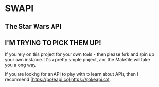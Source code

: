 # SWAPI
## The Star Wars API

## I'M TRYING TO PICK THEM UP!

If you rely on this project for your own tools - then please fork and spin up your own instance. It's a pretty simple project, and the Makefile will take you a long way.

If you are looking for an API to play with to learn about APIs, then I recommend [https://pokeapi.co](https://pokeapi.co).

